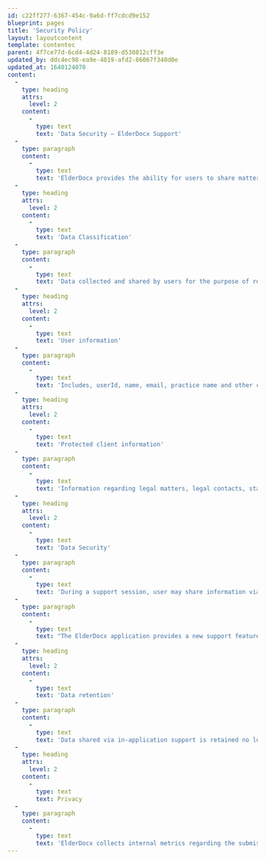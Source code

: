 ```yaml
---
id: c22ff277-6367-454c-9a6d-ff7cdcd9e152
blueprint: pages
title: 'Security Policy'
layout: layoutcontent
template: contentec
parent: 4f7ce77d-6cd4-4d24-8189-d530812cff3e
updated_by: ddc4ec98-ea9e-4019-afd2-86067f340d0e
updated_at: 1640124070
content:
  -
    type: heading
    attrs:
      level: 2
    content:
      -
        type: text
        text: 'Data Security – ElderDocx Support'
  -
    type: paragraph
    content:
      -
        type: text
        text: 'ElderDocx provides the ability for users to share matters, contacts, and other information directly with support staff through multiples channels; phone, email, and direct share through the application.'
  -
    type: heading
    attrs:
      level: 2
    content:
      -
        type: text
        text: 'Data Classification'
  -
    type: paragraph
    content:
      -
        type: text
        text: 'Data collected and shared by users for the purpose of resolving issues or receiving instructional support can be classified into two categories; user information and protected client information'
  -
    type: heading
    attrs:
      level: 2
    content:
      -
        type: text
        text: 'User information'
  -
    type: paragraph
    content:
      -
        type: text
        text: 'Includes, userId, name, email, practice name and other contact information as well as information pertaining to the nature of the support call. This information saved and used during resolution and associated with support tickets and may be used in reporting and analytics regarding the performance and execution of ElderDocx support procedures.'
  -
    type: heading
    attrs:
      level: 2
    content:
      -
        type: text
        text: 'Protected client information'
  -
    type: paragraph
    content:
      -
        type: text
        text: 'Information regarding legal matters, legal contacts, status, or language specific to a matter is defined as protected client information and is only collected and stored during the execution of the support session. Upon resolution, all protected client data is completely deleted from all ElderDocx records.'
  -
    type: heading
    attrs:
      level: 2
    content:
      -
        type: text
        text: 'Data Security'
  -
    type: paragraph
    content:
      -
        type: text
        text: 'During a support session, user may share information via phone, email, and directly through the Elderdocx application. Protected client information should never be shared via email and it is the policy of ElderCounsel not to write down or record any protected client information shared in phone conversations.'
  -
    type: paragraph
    content:
      -
        type: text
        text: "The ElderDocx application provides a new support feature that allows users to share a complete copy of a matter with support engineers for the purpose of instruction and/or diagnosing problems with the Elderdocx application.\_ In this process, a virtual matter is created in the ElderDocx system and the support engineer is given secure access through their instance of ElderDocx. All data copied into the virtual account remains completely within the infrastructure ElderDocx system and is supbject to the same protections and policies governing Elderdocx."
  -
    type: heading
    attrs:
      level: 2
    content:
      -
        type: text
        text: 'Data retention'
  -
    type: paragraph
    content:
      -
        type: text
        text: 'Data shared via in-application support is retained no longer than one week from the date the data is initially shared with ElderDocx support staff. All protected client information shared with support throuh this feature is permanently deleted.'
  -
    type: heading
    attrs:
      level: 2
    content:
      -
        type: text
        text: Privacy
  -
    type: paragraph
    content:
      -
        type: text
        text: 'ElderDocx collects internal metrics regarding the submission and execution of support tickets. At no time is protected client information used in any metrics or reports. It is our policy to never share protected client information in part or in full with external parties and is only used by support staff during the diagnosis and resolution of problems.'
---
```

